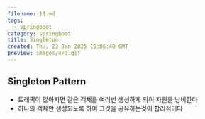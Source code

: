 ```yaml
---
filename: 11.md
tags:
  - springboot
category: springboot
title: Singleton
created: Thu, 23 Jan 2025 15:06:40 GMT
preview: images/4/1.gif
---
```


## Singleton Pattern

- 트래픽이 많아지면 같은 객체를 여러번 생성하게 되어 자원을 낭비한다
- 하나의 객체만 생성되도록 하여 그것을 공유하는것이 합리적이다
